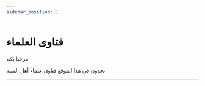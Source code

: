 ```yaml
---
sidebar_position: 1
---
```


# فتاوى العلماء

مرحبا بكم

تجدون في هذا الموقع فتاوى علماء أهل السنة

---